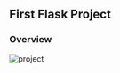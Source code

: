 ## First Flask Project
### Overview
![project](https://github.com/mehmetbuyukgumus/flask-blog-app/assets/62846517/f9059016-a9fe-4b48-96d4-5df3138fd820)
